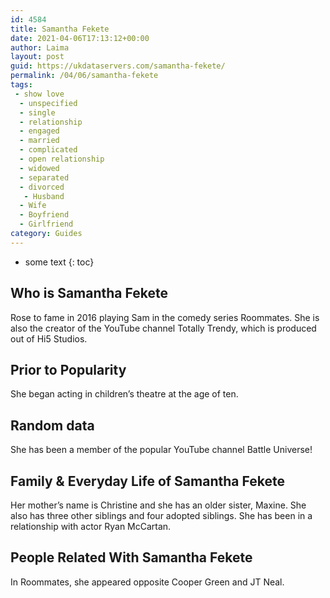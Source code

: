 ```yaml
---
id: 4584
title: Samantha Fekete
date: 2021-04-06T17:13:12+00:00
author: Laima
layout: post
guid: https://ukdataservers.com/samantha-fekete/
permalink: /04/06/samantha-fekete
tags:
 - show love
  - unspecified
  - single
  - relationship
  - engaged
  - married
  - complicated
  - open relationship
  - widowed
  - separated
  - divorced
   - Husband
  - Wife
  - Boyfriend
  - Girlfriend
category: Guides
---
```


* some text
{: toc}


## Who is Samantha Fekete
                  
                  
                  
Rose to fame in 2016 playing Sam in the comedy series Roommates. She is also the creator of the YouTube channel Totally Trendy, which is produced out of Hi5 Studios. 
                  
              
            
              
            
                
                
                
## Prior to Popularity
                  
                  
                  
She began acting in children&#8217;s theatre at the age of ten. 
                  
              
            
              
            
                
                
                
## Random data
                  
                  
                  
She has been a member of the popular YouTube channel Battle Universe! 
                  
              
            
              
            
                
                
                
## Family & Everyday Life of Samantha Fekete
                  
                  
                  
Her mother&#8217;s name is Christine and she has an older sister, Maxine. She also has three other siblings and four adopted siblings. She has been in a relationship with actor Ryan McCartan.
                  
              
            
              
            
                
                
                
## People Related With Samantha Fekete
                  
                  
                  
In Roommates, she appeared opposite Cooper Green and JT Neal. 
                  
              
            
              
            
                
              
            
              
              
            
            
              
            
          
          
          